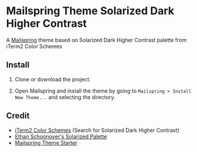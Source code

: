 # Mailspring Theme Solarized Dark Higher Contrast

A [Mailspring](http://www.getmailspring.com/) theme based on Solarized Dark Higher Contrast palette from iTerm2 Color Schemes

## Install

1. Clone or download the project.

2. Open Mailspring and install the theme by going to `Mailspring > Install New Theme...` and selecting the directory.

## Credit

* [iTerm2 Color Schemes](https://github.com/mbadolato/iTerm2-Color-Schemes) (Search for Solarized Dark Higher Contrast)
* [Ethan Schoonover's Solarized Palette](https://ethanschoonover.com/solarized/)
* [Mailspring Theme Starter](https://github.com/Foundry376/Mailspring-Theme-Starter)
